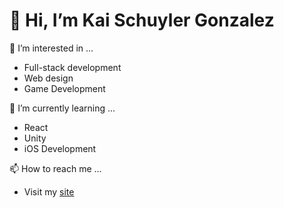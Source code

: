 # 👋 Hi, I’m Kai Schuyler Gonzalez

👀 I’m interested in ...
  - Full-stack development
  - Web design
  - Game Development

🌱 I’m currently learning ...
  - React
  - Unity
  - iOS Development

📫 How to reach me ...
  * Visit my [site](http://kaischuyler.com/)
